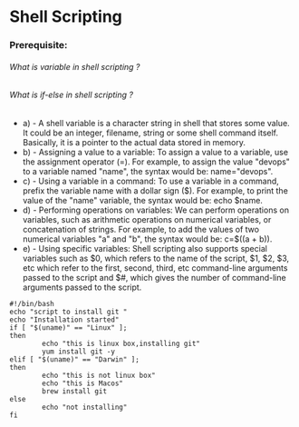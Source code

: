 # Shell Scripting 
### Prerequisite:
###### What is variable in shell scripting ?
###### What is if-else in shell scripting ?
- a) - A shell variable is a character string in shell that stores some value. It could be an integer, filename, string or some shell command itself. Basically, it is a pointer to the actual data stored in memory.
- b) - Assigning a value to a variable: To assign a value to a variable, use the assignment operator (=). For example, to assign the value "devops" to a variable named "name", the syntax would be: name="devops".
- c) - Using a variable in a command: To use a variable in a command, prefix the variable name with a dollar sign ($). For example, to print the value of the "name" variable, the syntax would be: echo $name.
- d) - Performing operations on variables: We can perform operations on variables, such as arithmetic operations on numerical variables, or concatenation of strings. For example, to add the values of two numerical variables "a" and "b", the syntax would be: c=$((a + b)).
- e) - Using specific variables: Shell scripting also supports special variables such as $0, which refers to the name of the script, $1, $2, $3, etc which refer to the first, second, third, etc command-line arguments passed to the script and $#, which gives the number of command-line arguments passed to the script.

```shell
#!/bin/bash
echo "script to install git "
echo "Installation started"
if [ "$(uname)" == "Linux" ];
then
        echo "this is linux box,installing git"
        yum install git -y
elif [ "$(uname)" == "Darwin" ];
then
        echo "this is not linux box"
        echo "this is Macos"
        brew install git
else
        echo "not installing"
fi
```
